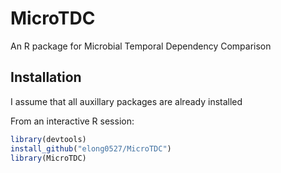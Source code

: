 MicroTDC
=========

An R package for Microbial Temporal Dependency Comparison 

## Installation ##

I assume that all auxillary packages are already installed

From an interactive R session:

```r
library(devtools)
install_github("elong0527/MicroTDC")
library(MicroTDC)
```
